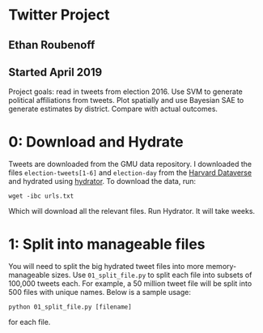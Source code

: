 # Twitter Project
## Ethan Roubenoff
## Started April 2019

Project goals: read in tweets from election 2016. Use SVM to generate political affiliations from tweets.  Plot spatially and use Bayesian SAE to generate estimates by district.  Compare with actual outcomes.

# 0: Download and Hydrate
Tweets are downloaded from the GMU data repository.  I downloaded the files `election-tweets[1-6]` and `election-day` from the [Harvard Dataverse](https://dataverse.harvard.edu/dataset.xhtml?persistentId=doi:10.7910/DVN/PDI7IN) and hydrated using [hydrator](https://github.com/DocNow/hydrator).  To download the data, run:
```
wget -ibc urls.txt
```
Which will download all the relevant files. Run Hydrator. It will take weeks. 

# 1: Split into manageable files
You will need to split the big hydrated tweet files into more memory-manageable sizes.  Use `01_split_file.py` to split each file into subsets of 100,000 tweets each.  For example, a 50 million tweet file will be split into 500 files with unique names.  Below is a sample usage:
```
python 01_split_file.py [filename]
```
for each file.
